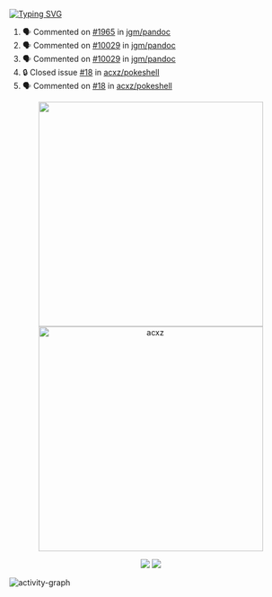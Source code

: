 [![Typing SVG](https://readme-typing-svg.herokuapp.com?size=16&color=AFFFA3&multiline=true&height=75&lines=contributing+to+robotics%2Fae%2Fml%2Fgpu;packaging+it+for+archlinux;ricer)](https://git.io/typing-svg)

<!--START_SECTION:activity-->
1. 🗣 Commented on [#1965](https://github.com/jgm/pandoc/issues/1965#issuecomment-2366999117) in [jgm/pandoc](https://github.com/jgm/pandoc)
2. 🗣 Commented on [#10029](https://github.com/jgm/pandoc/pull/10029#issuecomment-2366992749) in [jgm/pandoc](https://github.com/jgm/pandoc)
3. 🗣 Commented on [#10029](https://github.com/jgm/pandoc/pull/10029#issuecomment-2366843800) in [jgm/pandoc](https://github.com/jgm/pandoc)
4. 🔒 Closed issue [#18](https://github.com/acxz/pokeshell/issues/18) in [acxz/pokeshell](https://github.com/acxz/pokeshell)
5. 🗣 Commented on [#18](https://github.com/acxz/pokeshell/issues/18#issuecomment-2365349417) in [acxz/pokeshell](https://github.com/acxz/pokeshell)
<!--END_SECTION:activity-->

<p align="center">
  <img width="400em" src=https://github-readme-stats.vercel.app/api?username=acxz&include_all_commits=true&show_icons=true />
  <img width="400em" src="https://github-readme-streak-stats.herokuapp.com/?user=acxz&" alt="acxz" />
</p>

<p align="center">
  <img src=https://github-readme-stats.vercel.app/api/top-langs/?username=acxz&layout=compact />
  <img src=https://github-profile-trophy.vercel.app/?username=acxz&row=2&column=4 />
</p>

![activity-graph](https://github-readme-activity-graph.vercel.app/graph?username=acxz&bg_color=053c4a&color=ffffff&line=76c533&point=8f2fe1&area=true&hide_border=true&hide_title=true)
